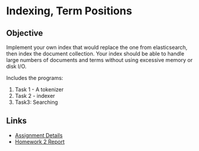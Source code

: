 # Indexing, Term Positions

## Objective
Implement your own index that would replace the one from elasticsearch, then index the document collection. Your index should be able to handle large numbers of documents and terms without using excessive memory or disk I/O.

Includes the programs:
1. Task 1 - A tokenizer 
2. Task 2 - indexer
3. Task3: Searching

## Links
- [Assignment Details](https://course.ccs.neu.edu/cs6200f20/assignments/2.html)
- [Homework 2 Report](https://docs.google.com/document/d/1VogZJADvyy3PqOXE43G9C6nxININx_IveoXiHmoAB_Y/edit?usp=sharing)
